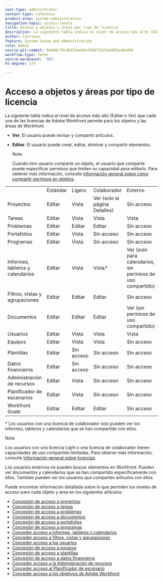 ```yaml
---
user-type: administrator
content-type: reference
product-area: system-administration
navigation-topic: access-levels
title: Acceso a objetos y áreas por tipo de licencia
description: La siguiente tabla indica el nivel de acceso más alto (Editar o Ver) que cada una de las licencias de Adobe Workfront permite para los objetos y las áreas de Workfront.
author: Courtney
feature: System Setup and Administration
role: Admin
source-git-commit: 0e690cf9cd6351ee89e32b8f1625e8493aa0ad4b
workflow-type: tm+mt
source-wordcount: '397'
ht-degree: 17%

---
```


# Acceso a objetos y áreas por tipo de licencia

La siguiente tabla indica el nivel de acceso más alto (Editar o Ver) que cada una de las licencias de Adobe Workfront permite para los objetos y las áreas de Workfront.

* **Ver**: El usuario puede revisar y compartir artículos.
* **Editar**: El usuario puede crear, editar, eliminar y compartir elementos.

   >[!NOTE]
   >
   >Cuando otro usuario comparte un objeto, el usuario que comparte puede especificar permisos que limiten su capacidad para editarlo. Para obtener más información, consulte [Información general sobre cómo compartir permisos en objetos](../../../workfront-basics/grant-and-request-access-to-objects/sharing-permissions-on-objects-overview.md).

<table style="table-layout:auto">
    <tr>
        <td></td>
        <td>Estándar</td>
        <td>Ligero</td>
        <td>Colaborador</td>
        <td>Externo</td>
    </tr>
    <tr>
        <td>Proyectos</td>
        <td>Editar</td>
        <td>Vista</td>
        <td>Ver (solo la página Detalles)</td>
        <td>Sin acceso</td>
    </tr>
    <tr>
        <td>Tareas</td>
        <td>Editar</td>
        <td>Vista</td>
        <td>Vista</td>
        <td>Vista</td>
    </tr>
    <tr>
        <td>Problemas</td>
        <td>Editar</td>
        <td>Editar</td>
        <td>Editar</td>
        <td>Sin acceso</td>
    </tr>
    <tr>
        <td>Portafolios</td>
        <td>Editar</td>
        <td>Vista</td>
        <td>Sin acceso</td>
        <td>Sin acceso</td>
    </tr>
    <tr>
        <td>Programas</td>
        <td>Editar</td>
        <td>Vista</td>
        <td>Sin acceso</td>
        <td>Sin acceso</td>
    </tr>
    <tr>
        <td>Informes, tableros y calendarios</td>
        <td>Editar</td>
        <td>Vista</td>
        <td>Vista*</td>
        <td>Ver (solo para calendarios, sin permisos de uso compartido)</td>
    </tr>
    <tr>
        <td>Filtros, vistas y agrupaciones</td>
        <td>Editar</td>
        <td>Editar</td>
        <td>Editar</td>
        <td>Sin acceso</td>
    </tr>
    <tr>
        <td>Documentos</td>
        <td>Editar</td>
        <td>Editar</td>
        <td>Editar</td>
        <td>Ver (sin permisos de uso compartido)</td>
    </tr>
    <tr>
        <td>Usuarios</td>
        <td>Editar</td>
        <td>Vista</td>
        <td>Vista</td>
        <td>Vista</td>
    </tr>
    <tr>
        <td>Equipos</td>
        <td>Editar</td>
        <td>Vista</td>
        <td>Vista</td>
        <td>Sin acceso</td>
    </tr>
    <tr>
        <td>Plantillas</td>
        <td>Editar</td>
        <td>Sin acceso</td>
        <td>Sin acceso</td>
        <td>Sin acceso</td>
    </tr>
    <tr>
        <td>Datos financieros</td>
        <td>Editar</td>
        <td>Sin acceso</td>
        <td>Sin acceso</td>
        <td>Sin acceso</td>
    </tr>
    <tr>
        <td>Administración de recursos</td>
        <td>Editar</td>
        <td>Vista</td>
        <td>Sin acceso</td>
        <td>Sin acceso</td>
    </tr>
    <tr>
        <td>Planificador de escenarios</td>
        <td>Editar</td>
        <td>Vista</td>
        <td>Sin acceso</td>
        <td>Sin acceso</td>
    </tr>
    <tr>
        <td>Workfront Goals</td>
        <td>Editar</td>
        <td>Editar</td>
        <td>Editar</td>
        <td>Sin acceso</td>
    </tr>
</table>

&#42; Los usuarios con una licencia de colaborador solo pueden ver los informes, tableros y calendarios que se han compartido con ellos.

>[!NOTE]
>
>Los usuarios con una licencia Light o una licencia de colaborador tienen capacidades de uso compartido limitadas. Para obtener más información, consulte [Información general sobre licencias](/help/quicksilver/administration-and-setup/add-users/how-access-levels-work/licenses-overview.md).
>
>Los usuarios externos no pueden buscar elementos en Workfront. Pueden ver documentos y calendarios que se han compartido específicamente con ellos. También pueden ver los usuarios que comparten artículos con ellos.

Puede encontrar información detallada sobre lo que permiten los niveles de acceso para cada objeto y área en los siguientes artículos:

* [Concesión de acceso a proyectos](../../../administration-and-setup/add-users/configure-and-grant-access/grant-access-projects.md)
* [Concesión de acceso a tareas](../../../administration-and-setup/add-users/configure-and-grant-access/grant-access-tasks.md)
* [Concesión de acceso a problemas](../../../administration-and-setup/add-users/configure-and-grant-access/grant-access-issues.md)
* [Concesión de acceso a documentos](../../../administration-and-setup/add-users/configure-and-grant-access/grant-access-documents.md)
* [Concesión de acceso a portafolios](../../../administration-and-setup/add-users/configure-and-grant-access/grant-access-portfolios.md)
* [Concesión de acceso a programas](../../../administration-and-setup/add-users/configure-and-grant-access/grant-access-programs.md)
* [Conceder acceso a informes, tableros y calendarios](../../../administration-and-setup/add-users/configure-and-grant-access/grant-access-reports-dashboards-calendars.md)
* [Conceder acceso a filtros, vistas y agrupaciones](../../../administration-and-setup/add-users/configure-and-grant-access/grant-access-fvg.md)
* [Conceder acceso a los usuarios](../../../administration-and-setup/add-users/configure-and-grant-access/grant-access-other-users.md)
* [Concesión de acceso a equipos](../../../administration-and-setup/add-users/configure-and-grant-access/grant-access-teams.md)
* [Concesión de acceso a plantillas](../../../administration-and-setup/add-users/configure-and-grant-access/grant-access-templates.md)
* [Concesión de acceso a datos financieros](../../../administration-and-setup/add-users/configure-and-grant-access/grant-access-financial.md)
* [Conceder acceso a la Administración de recursos](../../../administration-and-setup/add-users/configure-and-grant-access/grant-access-resource-management.md)
* [Conceder acceso al Planificador de escenario](../../../administration-and-setup/add-users/configure-and-grant-access/grant-access-sp.md)
* [Conceder acceso a los objetivos de Adobe Workfront](../../../administration-and-setup/add-users/configure-and-grant-access/grant-access-goals.md)
